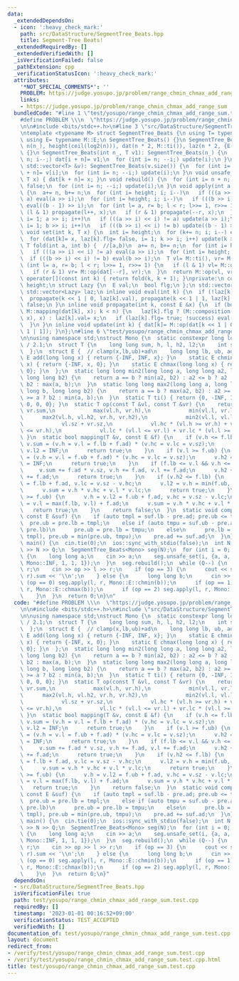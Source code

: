 ```yaml
---
data:
  _extendedDependsOn:
  - icon: ':heavy_check_mark:'
    path: src/DataStructure/SegmentTree_Beats.hpp
    title: Segment-Tree Beats!
  _extendedRequiredBy: []
  _extendedVerifiedWith: []
  _isVerificationFailed: false
  _pathExtension: cpp
  _verificationStatusIcon: ':heavy_check_mark:'
  attributes:
    '*NOT_SPECIAL_COMMENTS*': ''
    PROBLEM: https://judge.yosupo.jp/problem/range_chmin_chmax_add_range_sum
    links:
    - https://judge.yosupo.jp/problem/range_chmin_chmax_add_range_sum
  bundledCode: "#line 1 \"test/yosupo/range_chmin_chmax_add_range_sum.test.cpp\"\n\
    #define PROBLEM \\\n  \"https://judge.yosupo.jp/problem/range_chmin_chmax_add_range_sum\"\
    \n\n#include <bits/stdc++.h>\n#line 3 \"src/DataStructure/SegmentTree_Beats.hpp\"\
    \ntemplate <typename M> struct SegmentTree_Beats {\n using T= typename M::T;\n\
    \ using E= typename M::E;\n SegmentTree_Beats() {}\n SegmentTree_Beats(int n_):\
    \ n(n_), height(ceil(log2(n))), dat(n * 2, M::ti()), laz(n * 2, {E(), false})\
    \ {}\n SegmentTree_Beats(int n_, T v1): SegmentTree_Beats(n_) {\n  for (int i=\
    \ n; i--;) dat[i + n]= v1;\n  for (int i= n; --i;) update(i);\n }\n SegmentTree_Beats(const\
    \ std::vector<T> &v): SegmentTree_Beats(v.size()) {\n  for (int i= n; i--;) dat[i\
    \ + n]= v[i];\n  for (int i= n; --i;) update(i);\n }\n void unsafe_set(int k,\
    \ T x) { dat[k + n]= x; }\n void rebuild() {\n  for (int i= n + n; i--;) laz[i].flg=\
    \ false;\n  for (int i= n; --i;) update(i);\n }\n void apply(int a, int b, E x)\
    \ {\n  a+= n, b+= n;\n  for (int i= height; i; i--)\n   if (((a >> i) << i) !=\
    \ a) eval(a >> i);\n  for (int i= height; i; i--)\n   if (((b >> i) << i) != b)\
    \ eval((b - 1) >> i);\n  for (int l= a, r= b; l < r; l>>= 1, r>>= 1) {\n   if\
    \ (l & 1) propagate(l++, x);\n   if (r & 1) propagate(--r, x);\n  }\n  for (int\
    \ i= 1; a >> i; i++)\n   if (((a >> i) << i) != a) update(a >> i);\n  for (int\
    \ i= 1; b >> i; i++)\n   if (((b >> i) << i) != b) update((b - 1) >> i);\n }\n\
    \ void set(int k, T x) {\n  int i= height;\n  for (k+= n; i; i--) eval(k >> i);\n\
    \  for (dat[k]= x, laz[k].flg= false, i= 1; k >> i; i++) update(k >> i);\n }\n\
    \ T fold(int a, int b) {  //[a,b)\n  a+= n, b+= n;\n  for (int i= height; i; i--)\n\
    \   if (((a >> i) << i) != a) eval(a >> i);\n  for (int i= height; i; i--)\n \
    \  if (((b >> i) << i) != b) eval(b >> i);\n  T vl= M::ti(), vr= M::ti();\n  for\
    \ (int l= a, r= b; l < r; l>>= 1, r>>= 1) {\n   if (l & 1) vl= M::op(vl, dat[l++]);\n\
    \   if (r & 1) vr= M::op(dat[--r], vr);\n  }\n  return M::op(vl, vr);\n }\n T\
    \ operator[](const int k) { return fold(k, k + 1); }\nprivate:\n const int n,\
    \ height;\n struct Lazy {\n  E val;\n  bool flg;\n };\n std::vector<T> dat;\n\
    \ std::vector<Lazy> laz;\n inline void eval(int k) {\n  if (!laz[k].flg) return;\n\
    \  propagate(k << 1 | 0, laz[k].val), propagate(k << 1 | 1, laz[k].val);\n  laz[k].flg=\
    \ false;\n }\n inline void propagate(int k, const E &x) {\n  if (bool success=\
    \ M::mapping(dat[k], x); k < n) {\n   laz[k].flg ? (M::composition(laz[k].val,\
    \ x), x) : laz[k].val= x;\n   if (laz[k].flg= true; !success) eval(k), update(k);\n\
    \  }\n }\n inline void update(int k) { dat[k]= M::op(dat[k << 1 | 0], dat[k <<\
    \ 1 | 1]); }\n};\n#line 6 \"test/yosupo/range_chmin_chmax_add_range_sum.test.cpp\"\
    \n\nusing namespace std;\nstruct Mono {\n  static constexpr long long INF = LLONG_MAX\
    \ / 2.1;\n  struct T {\n    long long sum, h, l, h2, l2;\n    int sz, hc, lc;\n\
    \  };\n  struct E {  // clamp(x,lb,ub)+ad\n    long long lb, ub, ad;\n    static\
    \ E add(long long x) { return {-INF, INF, x}; }\n    static E chmin(long long\
    \ x) { return {-INF, x, 0}; }\n    static E chmax(long long x) { return {x, INF,\
    \ 0}; }\n  };\n  static long long min2(long long a, long long a2, long long b,\
    \ long long b2) {\n    return a == b ? min(a2, b2) : a2 <= b ? a2 : b2 <= a ?\
    \ b2 : max(a, b);\n  }\n  static long long max2(long long a, long long a2, long\
    \ long b, long long b2) {\n    return a == b ? max(a2, b2) : a2 >= b ? a2 : b2\
    \ >= a ? b2 : min(a, b);\n  }\n  static T ti() { return {0, -INF, INF, -INF, INF,\
    \ 0, 0, 0}; }\n  static T op(const T &vl, const T &vr) {\n    return {vl.sum +\
    \ vr.sum,\n            max(vl.h, vr.h),\n            min(vl.l, vr.l),\n      \
    \      max2(vl.h, vl.h2, vr.h, vr.h2),\n            min2(vl.l, vl.l2, vr.l, vr.l2),\n\
    \            vl.sz + vr.sz,\n            vl.hc * (vl.h >= vr.h) + vr.hc * (vl.h\
    \ <= vr.h),\n            vl.lc * (vl.l <= vr.l) + vr.lc * (vl.l >= vr.l)};\n \
    \ }\n  static bool mapping(T &v, const E &f) {\n    if (v.h <= f.lb) {\n     \
    \ v.sum = (v.h = v.l = f.lb + f.ad) * (v.hc = v.lc = v.sz);\n      v.h2 = -INF,\
    \ v.l2 = INF;\n      return true;\n    }\n    if (v.l >= f.ub) {\n      v.sum\
    \ = (v.h = v.l = f.ub + f.ad) * (v.hc = v.lc = v.sz);\n      v.h2 = -INF, v.l2\
    \ = INF;\n      return true;\n    }\n    if (f.lb <= v.l && v.h <= f.ub) {\n \
    \     v.sum += f.ad * v.sz, v.h += f.ad, v.l += f.ad;\n      v.h2 += f.ad, v.l2\
    \ += f.ad;\n      return true;\n    }\n    if (v.h2 <= f.lb) {\n      v.l = v.h2\
    \ = f.lb + f.ad, v.lc = v.sz - v.hc;\n      v.l2 = v.h = min(f.ub, v.h) + f.ad;\n\
    \      v.sum = v.h * v.hc + v.l * v.lc;\n      return true;\n    }\n    if (v.l2\
    \ >= f.ub) {\n      v.h = v.l2 = f.ub + f.ad, v.hc = v.sz - v.lc;\n      v.h2\
    \ = v.l = max(f.lb, v.l) + f.ad;\n      v.sum = v.h * v.hc + v.l * v.lc;\n   \
    \   return true;\n    }\n    return false;\n  }\n  static void composition(E &pre,\
    \ const E &suf) {\n    if (auto tmpl = suf.lb - pre.ad; pre.ub <= tmpl)\n    \
    \  pre.ub = pre.lb = tmpl;\n    else if (auto tmpu = suf.ub - pre.ad; tmpu <=\
    \ pre.lb)\n      pre.ub = pre.lb = tmpu;\n    else\n      pre.lb = max(pre.lb,\
    \ tmpl), pre.ub = min(pre.ub, tmpu);\n    pre.ad += suf.ad;\n  }\n};\n\nsigned\
    \ main() {\n  cin.tie(0);\n  ios::sync_with_stdio(false);\n  int N, Q;\n  cin\
    \ >> N >> Q;\n  SegmentTree_Beats<Mono> seg(N);\n  for (int i = 0; i < N; i++)\
    \ {\n    long long a;\n    cin >> a;\n    seg.unsafe_set(i, {a, a, a, -Mono::INF,\
    \ Mono::INF, 1, 1, 1});\n  }\n  seg.rebuild();\n  while (Q--) {\n    int op, l,\
    \ r;\n    cin >> op >> l >> r;\n    if (op == 3) {\n      cout << seg.fold(l,\
    \ r).sum << '\\n';\n    } else {\n      long long b;\n      cin >> b;\n      if\
    \ (op == 0) seg.apply(l, r, Mono::E::chmin(b));\n      if (op == 1) seg.apply(l,\
    \ r, Mono::E::chmax(b));\n      if (op == 2) seg.apply(l, r, Mono::E::add(b));\n\
    \    }\n  }\n  return 0;\n}\n"
  code: "#define PROBLEM \\\n  \"https://judge.yosupo.jp/problem/range_chmin_chmax_add_range_sum\"\
    \n\n#include <bits/stdc++.h>\n#include \"src/DataStructure/SegmentTree_Beats.hpp\"\
    \n\nusing namespace std;\nstruct Mono {\n  static constexpr long long INF = LLONG_MAX\
    \ / 2.1;\n  struct T {\n    long long sum, h, l, h2, l2;\n    int sz, hc, lc;\n\
    \  };\n  struct E {  // clamp(x,lb,ub)+ad\n    long long lb, ub, ad;\n    static\
    \ E add(long long x) { return {-INF, INF, x}; }\n    static E chmin(long long\
    \ x) { return {-INF, x, 0}; }\n    static E chmax(long long x) { return {x, INF,\
    \ 0}; }\n  };\n  static long long min2(long long a, long long a2, long long b,\
    \ long long b2) {\n    return a == b ? min(a2, b2) : a2 <= b ? a2 : b2 <= a ?\
    \ b2 : max(a, b);\n  }\n  static long long max2(long long a, long long a2, long\
    \ long b, long long b2) {\n    return a == b ? max(a2, b2) : a2 >= b ? a2 : b2\
    \ >= a ? b2 : min(a, b);\n  }\n  static T ti() { return {0, -INF, INF, -INF, INF,\
    \ 0, 0, 0}; }\n  static T op(const T &vl, const T &vr) {\n    return {vl.sum +\
    \ vr.sum,\n            max(vl.h, vr.h),\n            min(vl.l, vr.l),\n      \
    \      max2(vl.h, vl.h2, vr.h, vr.h2),\n            min2(vl.l, vl.l2, vr.l, vr.l2),\n\
    \            vl.sz + vr.sz,\n            vl.hc * (vl.h >= vr.h) + vr.hc * (vl.h\
    \ <= vr.h),\n            vl.lc * (vl.l <= vr.l) + vr.lc * (vl.l >= vr.l)};\n \
    \ }\n  static bool mapping(T &v, const E &f) {\n    if (v.h <= f.lb) {\n     \
    \ v.sum = (v.h = v.l = f.lb + f.ad) * (v.hc = v.lc = v.sz);\n      v.h2 = -INF,\
    \ v.l2 = INF;\n      return true;\n    }\n    if (v.l >= f.ub) {\n      v.sum\
    \ = (v.h = v.l = f.ub + f.ad) * (v.hc = v.lc = v.sz);\n      v.h2 = -INF, v.l2\
    \ = INF;\n      return true;\n    }\n    if (f.lb <= v.l && v.h <= f.ub) {\n \
    \     v.sum += f.ad * v.sz, v.h += f.ad, v.l += f.ad;\n      v.h2 += f.ad, v.l2\
    \ += f.ad;\n      return true;\n    }\n    if (v.h2 <= f.lb) {\n      v.l = v.h2\
    \ = f.lb + f.ad, v.lc = v.sz - v.hc;\n      v.l2 = v.h = min(f.ub, v.h) + f.ad;\n\
    \      v.sum = v.h * v.hc + v.l * v.lc;\n      return true;\n    }\n    if (v.l2\
    \ >= f.ub) {\n      v.h = v.l2 = f.ub + f.ad, v.hc = v.sz - v.lc;\n      v.h2\
    \ = v.l = max(f.lb, v.l) + f.ad;\n      v.sum = v.h * v.hc + v.l * v.lc;\n   \
    \   return true;\n    }\n    return false;\n  }\n  static void composition(E &pre,\
    \ const E &suf) {\n    if (auto tmpl = suf.lb - pre.ad; pre.ub <= tmpl)\n    \
    \  pre.ub = pre.lb = tmpl;\n    else if (auto tmpu = suf.ub - pre.ad; tmpu <=\
    \ pre.lb)\n      pre.ub = pre.lb = tmpu;\n    else\n      pre.lb = max(pre.lb,\
    \ tmpl), pre.ub = min(pre.ub, tmpu);\n    pre.ad += suf.ad;\n  }\n};\n\nsigned\
    \ main() {\n  cin.tie(0);\n  ios::sync_with_stdio(false);\n  int N, Q;\n  cin\
    \ >> N >> Q;\n  SegmentTree_Beats<Mono> seg(N);\n  for (int i = 0; i < N; i++)\
    \ {\n    long long a;\n    cin >> a;\n    seg.unsafe_set(i, {a, a, a, -Mono::INF,\
    \ Mono::INF, 1, 1, 1});\n  }\n  seg.rebuild();\n  while (Q--) {\n    int op, l,\
    \ r;\n    cin >> op >> l >> r;\n    if (op == 3) {\n      cout << seg.fold(l,\
    \ r).sum << '\\n';\n    } else {\n      long long b;\n      cin >> b;\n      if\
    \ (op == 0) seg.apply(l, r, Mono::E::chmin(b));\n      if (op == 1) seg.apply(l,\
    \ r, Mono::E::chmax(b));\n      if (op == 2) seg.apply(l, r, Mono::E::add(b));\n\
    \    }\n  }\n  return 0;\n}"
  dependsOn:
  - src/DataStructure/SegmentTree_Beats.hpp
  isVerificationFile: true
  path: test/yosupo/range_chmin_chmax_add_range_sum.test.cpp
  requiredBy: []
  timestamp: '2023-01-01 00:16:52+09:00'
  verificationStatus: TEST_ACCEPTED
  verifiedWith: []
documentation_of: test/yosupo/range_chmin_chmax_add_range_sum.test.cpp
layout: document
redirect_from:
- /verify/test/yosupo/range_chmin_chmax_add_range_sum.test.cpp
- /verify/test/yosupo/range_chmin_chmax_add_range_sum.test.cpp.html
title: test/yosupo/range_chmin_chmax_add_range_sum.test.cpp
---
```


